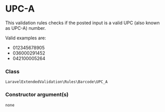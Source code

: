 # UPC-A
This validation rules checks if the posted input is a valid UPC (also known as UPC-A) number.

Valid examples are:

- 012345678905
- 036000291452
- 042100005264

### Class
`LaravelExtendedValidation\Rules\Barcode\UPC_A`

### Constructor argument(s)

```php
none
```